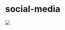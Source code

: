 # social-media
![](https://repository-images.githubusercontent.com/311035522/4c5cee80-2193-11eb-9036-3f2b4e00a39a)
